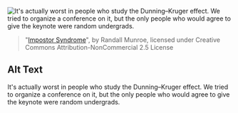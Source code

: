![It's actually worst in people who study the Dunning–Kruger effect. We tried to organize a conference on it, but the only people who would agree to give the keynote were random undergrads.](https://imgs.xkcd.com/comics/impostor_syndrome.png)
> "[Impostor Syndrome](https://xkcd.com/1954/)", by Randall Munroe, licensed under Creative Commons Attribution-NonCommercial 2.5 License

## Alt Text
It's actually worst in people who study the Dunning–Kruger effect. We tried to organize a conference on it, but the only people who would agree to give the keynote were random undergrads.
